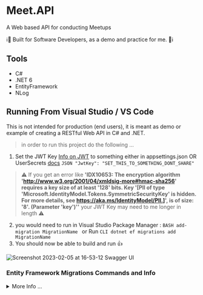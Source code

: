 # Meet.API
 
A Web based API for conducting Meetups

:information_source::triangular_flag_on_post: Built for Software Developers, as a demo and practice for me. :triangular_flag_on_post::information_source:

## Tools

- C#
- .NET 6
- EntityFramework
- NLog

## Running From Visual Studio / VS Code

This is not intended for production (end users), it is meant as demo or example of creating a RESTful Web API in C# and .NET.

> in order to run this project do the following ...
1. Set the JWT Key [Info on JWT](https://jwt.io/introduction) to something either in appsettings.json OR UserSecrets [docs](https://learn.microsoft.com/en-us/aspnet/core/security/app-secrets?view=aspnetcore-6.0&tabs=windows) ``` JSON "JwtKey": "SET_THIS_TO_SOMETHING_DONT_SHARE" ``` 
> :warning: If you get an error like **'IDX10653: The encryption algorithm 'http://www.w3.org/2001/04/xmldsig-more#hmac-sha256' 
requires a key size of at least '128' bits. Key '[PII of type 'Microsoft.IdentityModel.Tokens.SymmetricSecurityKey' is hidden. 
For more details, see https://aka.ms/IdentityModel/PII.]', is of size: '8'. (Parameter 'key')''** your JWT Key may need to me longer in length :warning:
2. you would need to run in Visual Studio Package Manager : ```BASH add-migration MigrationName ``` or Run ```CLI dotnet ef migrations add MigrationName ```
3. You should now be able to build and run :thumbsup:

![Screenshot 2023-02-05 at 16-53-12 Swagger UI](https://user-images.githubusercontent.com/20805058/216850654-a5bd38d5-0fae-493b-b3e1-1aff1edea460.png)

### Entity Framework Migrations Commands and Info
<details><summary>More Info ...</summary> 

Commands for DB Migrations

The Microsoft [Docs](https://learn.microsoft.com/en-us/ef/core/managing-schemas/migrations/?tabs=dotnet-core-cli)

1. Create a Migration
___

At the very first time, you defined the initial domain classes. 
At this point, there is no database for your application which can store the data from your domain classes. 
So, firstly, you need to create a migration

> using the Package Manager Console in Visual Studio
```bash
PM> add-migration MigrationName
```

> using the CLI (any terminal / command line) and dotnet
```bash
> dotnet ef migrations add MigrationName
```

2. Creating or Updating the Database
___

```bash
PM> Update-Database 
```

```bash
> dotnet ef database update 
```

3. Removing a Migration
___

```bash
PM> remove-migration
```

```bash
> dotnet ef migrations remove
```

4. Reverting a Migration
___

```bash
PM> Update-database MigrationName 
```

```bash
> dotnet ef database update MigrationName
```

5. Generating a SQL Script
___

Use the following command to generate a SQL script for the database. 

```bash
PM> script-migration
```

```bash
> dotnet ef migrations script
```
</details>

